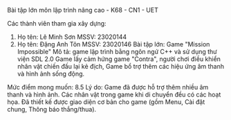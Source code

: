 Bài tập lớn môn lập trình nâng cao - K68 - CN1 - UET

Các thành viên tham gia xây dựng:
  1. Họ tên: Lê Minh Sơn
     MSSV: 23020144
  2. Họ tên: Đặng Anh Tôn
     MSSV: 23020146
Bài tập lớn:
  Game "Mission Impossible"
  Mô tả: game lập trình bằng ngôn ngứ C++ và sử dụng thư viện SDL 2.0
  Game lấy cảm hứng game "Contra", người chơi điều khiển nhân vật chiến đấu lại kẻ địch,
Game bổ trợ thêm các hiệu ứng âm thanh và hình ảnh sống động.

Mức điểm mong muốn: 8.5
  Lý do: Game đã được hỗ trợ thêm nhiều âm thanh và hình ảnh. Các nhân vật trong game
khi di chuyển đều có các hoạt họa. Đã thiết kế được giao diện cơ bản cho game (gồm Menu, Cài đặt chung,
Thông báo thắng/thua). 
